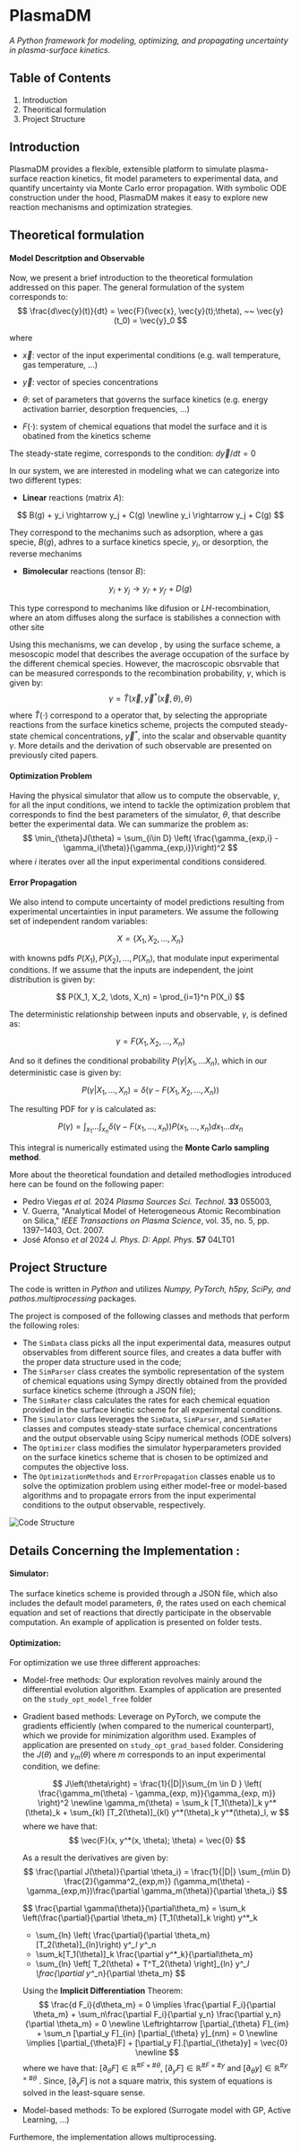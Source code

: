 

# PlasmaDM  
_A Python framework for modeling, optimizing, and propagating uncertainty in plasma-surface kinetics._



## Table of Contents

1. Introduction
4. Theoritical formulation
5. Project Structure



## Introduction

PlasmaDM provides a flexible, extensible platform to simulate plasma-surface reaction kinetics, fit model parameters to experimental data, and quantify uncertainty via Monte Carlo error propagation. With symbolic ODE construction under the hood, PlasmaDM makes it easy to explore new reaction mechanisms and optimization strategies.



## Theoretical formulation

#### Model Descritption and Observable

Now, we present a brief introduction to the theoretical formulation addressed on this paper.  The general formulation of the system corresponds to:
$$
\frac{d\vec{y}(t)}{dt} = \vec{F}(\vec{x}, \vec{y}(t);\theta), ~~ \vec{y}(t_0) = \vec{y}_0
$$

where

- $\vec{x}$: vector of the input experimental conditions (e.g. wall temperature, gas temperature, ...)

- $\vec{y}$: vector of species concentrations
- $\theta$: set of parameters that governs the surface kinetics (e.g. energy activation barrier, desorption frequencies, ...)
- $F(\cdot)$: system of chemical equations that model the surface and it is obatined from the kinetics scheme

The steady-state regime, corresponds to the condition: $d\vec{y}/dt = 0$

In our system, we are interested in modeling what we can categorize into two different types:

- **Linear** reactions (matrix $A$):

$$
B(g) + y_i \rightarrow y_j + C(g) \newline
y_i \rightarrow y_j + C(g)
$$

They correspond to the mechanims such as adsorption, where a gas specie, $B(g)$, adhres to a surface kinetics specie, $y_i$, or desorption, the reverse mechanims

- **Bimolecular** reactions (tensor $B$):

$$
y_i + y_j \rightarrow y_{i'} + y_{j'} + D(g)
$$

This type correspond to mechanims like difusion or *LH*-recombination, where an atom diffuses along the surface is stabilishes a connection with other site

Using this mechanisms, we can develop , by using the surface scheme, a mesoscopic model that describes the average occupation of the surface by the different chemical species. However, the macroscopic obsrvable that can be measured corresponds to the recombination probability, $\gamma$, which is given by:
$$
\gamma= \hat{T}(\vec{x}, \vec{y}^*(\vec{x}, \theta), \theta)
$$

where $\hat{T}(\cdot)$ correspond to a operator that, by selecting the appropriate reactions from the surface kinetics scheme, projects the computed steady-state chemical concentrations, $\vec{y}^*$,  into the scalar and observable quantity $\gamma$. More details and the derivation of such observable are presented on previously cited papers.

#### Optimization Problem

Having the physical simulator that allow us to compute the observable, $\gamma$, for all the input conditions, we intend to tackle the optimization problem that corresponds to find the best parameters of the simulator, $\theta$, that describe better the experimental data. We can summarize the problem as:
$$
\min_{\theta}J(\theta) = \sum_{i\in D} \left( \frac{\gamma_{exp,i} - \gamma_i(\theta)}{\gamma_{exp,i}}\right)^2
$$
where $i$ iterates over all the input experimental conditions considered.

#### Error Propagation 

We also intend to compute uncertainty of model predictions resulting from experimental uncertainties in input parameters. We assume the following set of independent random variables:

$$
X = \{X_1, X_2, \dots, X_n \}
$$

with knowns pdfs $P(X_1), P(X_2), \dots, P(X_n)$, that modulate input experimental conditions. If we assume that the inputs are independent, the joint distribution is given by:

$$
P(X_1, X_2, \dots, X_n) = \prod_{i=1}^n P(X_i)
$$

The deterministic relationship between inputs and observable, $\gamma$, is defined as:

$$
\gamma = F(X_1, X_2, \dots, X_n)
$$

And so it defines the conditional probability $P(\gamma|X_1, \dots X_n)$, which in our deterministic case is given by:

$$
P(\gamma|X_1, \dots, X_n) = \delta (\gamma - F(X_1, X_2, \dots, X_n))
$$

The resulting PDF for $\gamma$ is calculated as:

$$
P(\gamma) = \int_{x_1}\dots \int_{x_n} \delta(\gamma - F(x_1, \dots, x_n)) P(x_1, \dots, x_n) dx_1 \dots dx_n
$$

This integral is numerically estimated using the **Monte Carlo sampling method**.

More about the theoretical foundation and detailed methodlogies introduced here can be found on the following paper:

- Pedro Viegas *et al.* 2024 *Plasma Sources Sci. Technol.* **33** 055003,
- V. Guerra, "Analytical Model of Heterogeneous Atomic Recombination on Silica," *IEEE Transactions on Plasma Science*, vol. 35, no. 5, pp. 1397–1403, Oct. 2007.
- José Afonso *et al* 2024 *J. Phys. D: Appl. Phys.* **57** 04LT01



## Project Structure

The code is written in *Python* and utilizes *Numpy, PyTorch, h5py, SciPy, and pathos.multiprocessing* packages. 

The project is composed of the following classes and methods that perform the following roles:

- The `SimData` class picks all the input experimental data, measures output observables from different source files, and creates a data buffer with the proper data structure used in the code;
- The `SimParser` class creates the symbolic representation of the system of chemical equations using Sympy directly obtained from the provided surface kinetics scheme (through a JSON file);
- The `SimRater` class calculates the rates for each chemical equation provided in the surface kinetic scheme for all experimental conditions. 
- The `Simulator` class leverages the `SimData`, `SimParser`, and `SimRater` classes and computes steady-state surface chemical concentrations and the output observable using Scipy numerical methods (ODE solvers)
- The `Optimizer` class modifies the simulator hyperparameters provided on the surface kinetics scheme that is chosen to be optimized and computes the objective loss.
- The `OptimizationMethods` and `ErrorPropagation` classes enable us to solve the optimization problem using either model-free or model-based algorithms and to propagate errors from the input experimental conditions to the output observable, respectively.

![Code Structure](/Users/joseafonso/Desktop/PlasmaDM/figures/Code_Structure.png)





## Details Concerning the Implementation :

#### Simulator: 

The surface kinetics scheme is provided through a JSON file, which also includes the default model parameters, $\theta$, the rates used on each chemical equation and set of reactions that directly participate in the observable computation. An example of application is presented on folder tests.

#### Optimization:

For optimization we use three different approaches:

- Model-free methods: Our exploration revolves mainly around the differential evolution algorithm. Examples of application are presented on the `study_opt_model_free` folder

- Gradient based methods: Leverage on PyTorch, we compute the gradients efficiently (when compared to the numerical counterpart), which we provide for minimization algorithm used. Examples of application are presented on `study_opt_grad_based` folder. Considering the $J(\theta)$ and $\gamma_m(\theta)$ where $m$ corresponds to an input experimental condition, we define:

  $$
  J\left(\theta\right) = \frac{1}{|D|}\sum_{m \in D } \left( \frac{\gamma_m(\theta) - \gamma_{exp, m}}{\gamma_{exp, m}} \right)^2 \newline
  \gamma_m(\theta) = \sum_k [T_1(\theta)]_k y^*(\theta)_k + \sum_{kl} [T_2(\theta)]_{kl} y^*(\theta)_k y^*(\theta)_l, w
  $$
  where we have that:
  $$
  \vec{F}(x, y^*(x, \theta); \theta) = \vec{0}
  $$

  As a result the derivatives are given by:
  $$
  \frac{\partial J(\theta)}{\partial \theta_i} =  \frac{1}{|D|} \sum_{m\in D} \frac{2}{\gamma^2_{exp,m}} (\gamma_m(\theta) - \gamma_{exp,m})\frac{\partial \gamma_m(\theta)}{\partial \theta_i}
  $$

  $$
  \frac{\partial \gamma(\theta)}{\partial\theta_m} = \sum_k \left(\frac{\partial}{\partial \theta_m} [T_1(\theta)]_k \right) y^*_k 
  + \sum_{ln} \left( \frac{\partial}{\partial \theta_m} [T_2(\theta)]_{ln}\right) y^*_l y^*_n 
  + \sum_k[T_1(\theta)]_k \frac{\partial y^*_k}{\partial\theta_m}  
  + \sum_{ln} \left[ T_2(\theta) + T^T_2(\theta) \right]_{ln} y^*_l \frac{\partial y^*_n}{\partial \theta_m}
  $$

  

  Using the **Implicit Differentiation** Theorem:
  $$
  \frac{d F_i}{d\theta_m} = 0 \implies \frac{\partial F_i}{\partial \theta_m} + \sum_n\frac{\partial F_i}{\partial y_n} \frac{\partial y_n}{\partial \theta_m} = 0 \newline
  \Leftrightarrow [\partial_{\theta} F]_{im} + \sum_n [\partial_y F]_{in} [\partial_{\theta} y]_{nm} = 0 \newline
  \implies [\partial_{\theta}F] + [\partial_y F].[\partial_{\theta}y] = \vec{0} \newline
  $$
  where  we have that: $[\partial_{\theta} F] \in \mathbb{R}^{\#F \times \#\theta}$, $[\partial_{y} F] \in \mathbb{R}^{\#F \times \#y}$ and $[\partial_{\theta} y] \in \mathbb{R}^{\#y \times \#\theta}$ .  Since, $[\partial_y F]$ is not a square matrix, this system of equations is solved in the least-square sense.

  

- Model-based methods: To be explored (Surrogate model with GP, Active Learning, ...)

Furthemore, the implementation allows multiprocessing.
